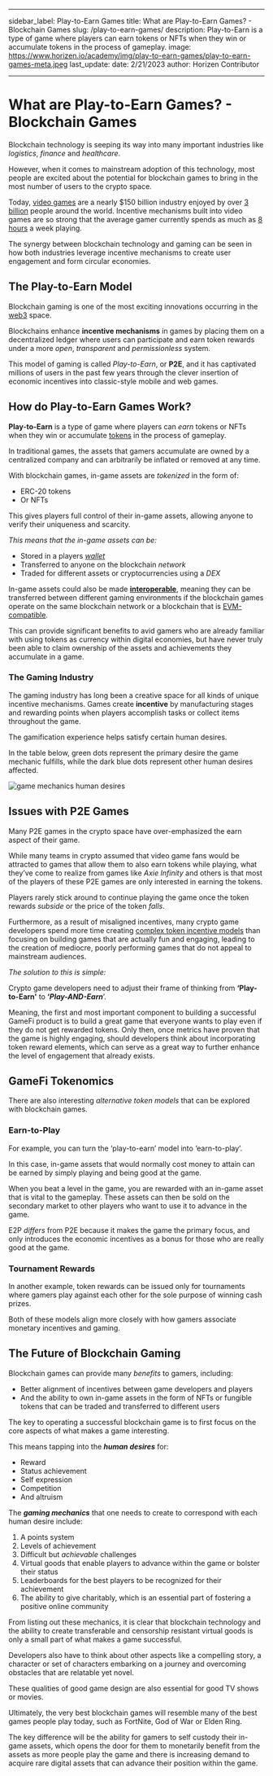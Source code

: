 ﻿---

sidebar_label: Play-to-Earn Games
title: What are Play-to-Earn Games? - Blockchain Games
slug: /play-to-earn-games/
description: Play-to-Earn is a type of game where players can earn tokens or NFTs when they win or accumulate tokens in the process of gameplay.
image: https://www.horizen.io/academy/img/play-to-earn-games/play-to-earn-games-meta.jpeg
last_update:
  date: 2/21/2023
  author: Horizen Contributor

---

# What are Play-to-Earn Games? - Blockchain Games

Blockchain technology is seeping its way into many important industries like _logistics_, _finance_ and _healthcare_. 

However, when it comes to mainstream adoption of this technology, most people are excited about the potential for blockchain games to bring in the most number of users to the crypto space. 

Today, [video games](https://www.statista.com/outlook/dmo/digital-media/video-games/worldwide) are a nearly $150 billion industry enjoyed by over [3 billion](https://www.statista.com/statistics/293304/number-video-gamers/) people around the world. Incentive mechanisms built into video games are so strong that the average gamer currently spends as much as [8 hours](https://www.techrepublic.com/article/8-hours-and-27-minutes-thats-how-long-the-average-gamer-plays-each-week/) a week playing. 

The synergy between blockchain technology and gaming can be seen in how both industries leverage incentive mechanisms to create user engagement and form circular economies.

## The Play-to-Earn Model

Blockchain gaming is one of the most exciting innovations occurring in the [web3](fundamentals/web3.md) space. 

Blockchains enhance **incentive mechanisms** in games by placing them on a decentralized ledger where users can participate and earn token rewards under a more _open_, _transparent_ and _permissionless_ system. 

This model of gaming is called _Play-to-Earn_, or **P2E**, and it has captivated millions of users in the past few years through the clever insertion of economic incentives into classic-style mobile and web games.

## How do Play-to-Earn Games Work?

**Play-to-Earn** is a type of game where players can _earn_ tokens or NFTs when they win or accumulate [tokens](tokenomics/what-is-a-token.md) in the process of gameplay. 

In traditional games, the assets that gamers accumulate are owned by a centralized company and can arbitrarily be inflated or removed at any time. 

With blockchain games, in-game assets are _tokenized_ in the form of:

- ERC-20 tokens 
- Or NFTs

This gives players full control of their in-game assets, allowing anyone to verify their uniqueness and scarcity. 

_This means that the in-game assets can be:_

- Stored in a players [_wallet_](wallets/crypto-wallets.md)
- Transferred to anyone on the blockchain _network_
- Traded for different assets or cryptocurrencies using a _DEX_ 

In-game assets could also be made [**interoperable**](interoperability/blockchain-interoperability.md), meaning they can be transferred between different gaming environments if the blockchain games operate on the same blockchain network or a blockchain that is [EVM-compatible](interoperability/ethereum-virtual-machine-evm.md). 

This can provide significant benefits to avid gamers who are already familiar with using tokens as currency within digital economies, but have never truly been able to claim ownership of the assets and achievements they accumulate in a game. 

### The Gaming Industry

The gaming industry has long been a creative space for all kinds of unique incentive mechanisms. Games create **incentive** by manufacturing stages and rewarding points when players accomplish tasks or collect items throughout the game. 

The gamification experience helps satisfy certain human desires. 

In the table below, green dots represent the primary desire the game mechanic fulfills, while the dark blue dots represent other human desires affected.

![game mechanics human desires](/img/play-to-earn-games/game-mechanics-human-desires.jpeg)

## Issues with P2E Games

Many P2E games in the crypto space have over-emphasized the earn aspect of their game. 

While many teams in crypto assumed that video game fans would be attracted to games that allow them to also earn tokens while playing, what they’ve come to realize from games like _Axie Infinity_ and others is that most of the players of these P2E games are only interested in earning the tokens. 

Players rarely stick around to continue playing the game once the token rewards _subside_ or the price of the token _falls_. 

Furthermore, as a result of misaligned incentives, many crypto game developers spend more time creating [complex token incentive models](tokenomics/why-create-a-token.md) than focusing on building games that are actually fun and engaging, leading to the creation of mediocre, poorly performing games that do not appeal to mainstream audiences. 

_The solution to this is simple:_ 

Crypto game developers need to adjust their frame of thinking from **‘Play-to-Earn'** to **‘_Play-AND-Earn_**’. 

Meaning, the first and most important component to building a successful GameFi product is to build a great game that everyone wants to play even if they do not get rewarded tokens. Only then, once metrics have proven that the game is highly engaging, should developers think about incorporating token reward elements, which can serve as a great way to further enhance the level of engagement that already exists. 

## GameFi Tokenomics

There are also interesting _alternative token models_ that can be explored with blockchain games. 

### Earn-to-Play

For example, you can turn the ‘play-to-earn’ model into ‘earn-to-play’.

In this case, in-game assets that would normally cost money to attain can be earned by simply playing and being good at the game. 

When you beat a level in the game, you are rewarded with an in-game asset that is vital to the gameplay. These assets can then be sold on the secondary market to other players who want to use it to advance in the game.

E2P _differs_ from P2E because it makes the game the primary focus, and only introduces the economic incentives as a bonus for those who are really good at the game.

### Tournament Rewards

In another example, token rewards can be issued only for tournaments where gamers play against each other for the sole purpose of winning cash prizes. 

Both of these models align more closely with how gamers associate monetary incentives and gaming. 

## The Future of Blockchain Gaming

Blockchain games can provide many _benefits_ to gamers, including:

- Better alignment of incentives between game developers and players 
- And the ability to own in-game assets in the form of NFTs or fungible tokens that can be traded and transferred to different users

The key to operating a successful blockchain game is to first focus on the core aspects of what makes a game interesting. 

This means tapping into the **_human desires_** for:

- Reward
- Status achievement
- Self expression
- Competition
- And altruism

The **_gaming mechanics_** that one needs to create to correspond with each human desire include: 

1. A points system
2. Levels of achievement
3. Difficult but _achievable_ challenges
4. Virtual goods that enable players to advance within the game or bolster their status
5. Leaderboards for the best players to be recognized for their achievement
6. The ability to give charitably, which is an essential part of fostering a positive online community 

From listing out these mechanics, it is clear that blockchain technology and the ability to create transferable and censorship resistant virtual goods is only a small part of what makes a game successful. 

Developers also have to think about other aspects like a compelling story, a character or set of characters embarking on a journey and overcoming obstacles that are relatable yet novel. 

These qualities of good game design are also essential for good TV shows or movies. 

Ultimately, the very best blockchain games will resemble many of the best games people play today, such as FortNite, God of War or Elden Ring. 

The key difference will be the ability for gamers to self custody their in-game assets, which opens the door for them to monetarily benefit from the assets as more people play the game and there is increasing demand to acquire rare digital assets that can advance their position within the game. 

